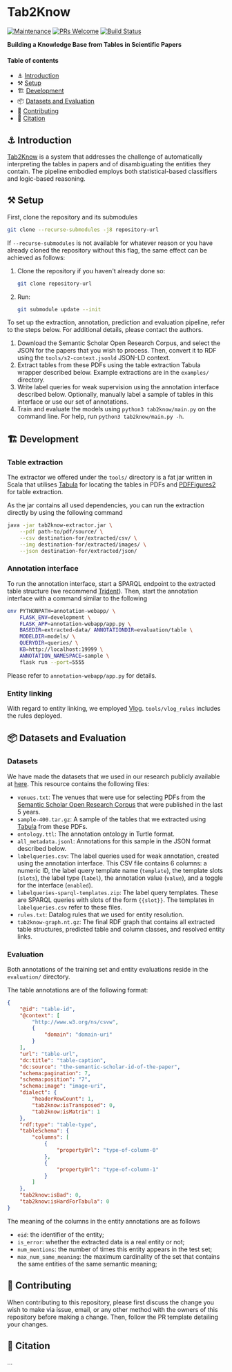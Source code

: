 # Tab2Know

[![Maintenance][maintain-badge]][maintain-act] [![PRs Welcome][pr-badge]][pr-act] [![Build Status][travisci-badge]][travisci-builds]

**Building a Knowledge Base from Tables in Scientific Papers**

#### Table of contents

- :anchor: [Introduction](#anchor-introduction)
- :hammer_and_pick: [Setup](#hammer_and_pick-setup)
- :building_construction: [Development](#building_construction-development)
- :package: [Datasets and Evaluation](#package-datasets-and-evaluation) 
- :triangular_flag_on_post: [Contributing](#triangular_flag_on_post-contributing)
- :memo: [Citation](#memo-citation)

## :anchor: Introduction

[Tab2Know][tab2know] is a system that addresses the challenge of automatically interpreting the tables in papers and of disambiguating the entities they contain. The pipeline embodied employs both statistical-based classifiers and logic-based reasoning.


## :hammer_and_pick: Setup

First, clone the repository and its submodules

```sh
git clone --recurse-submodules -j8 repository-url
```

If `--recurse-submodules` is not available for whatever reason or you have already cloned the repository without this flag, the same effect can be achieved as follows:

1. Clone the repository if you haven't already done so:

   ```sh
   git clone repository-url
   ```
2. Run:

   ```sh
   git submodule update --init
   ```

To set up the extraction, annotation, prediction and evaluation pipeline, refer to the steps below. For additional details, please contact the authors.

1. Download the Semantic Scholar Open Research Corpus, and select the JSON for the papers that you wish to process. Then, convert it to RDF using the `tools/s2-context.jsonld` JSON-LD context.
2. Extract tables from these PDFs using the table extraction Tabula wrapper described below. Example extractions are in the `examples/` directory.
3. Write label queries for weak supervision using the annotation interface described below. Optionally, manually label a sample of tables in this interface or use our set of annotations.
4. Train and evaluate the models using  `python3 tab2know/main.py` on the command line. For help, run `python3 tab2know/main.py -h`.

## :building_construction: Development


### Table extraction

The extractor we offered under the `tools/` directory is a fat jar written in Scala that utilises [Tabula][tabula] for locating the tables in PDFs and [PDFFigures2][pdffigure2] for table extraction.

As the jar contains all used dependencies, you can run the extraction directly by using the following command
```sh
java -jar tab2know-extractor.jar \
    --pdf path-to/pdf/source/ \
    --csv destination-for/extracted/csv/ \
    --img destination-for/extracted/images/ \
    --json destination-for/extracted/json/
```

### Annotation interface

To run the annotation interface, start a SPARQL endpoint to the extracted table structure (we recommend [Trident](https://github.com/karmaresearch/trident)). Then, start the annotation interface with a command similar to the following

```sh
env PYTHONPATH=annotation-webapp/ \ 
    FLASK_ENV=development \
    FLASK_APP=annotation-webapp/app.py \
    BASEDIR=extracted-data/ ANNOTATIONDIR=evaluation/table \
    MODELDIR=models/ \
    QUERYDIR=queries/ \
    KB=http://localhost:19999 \
    ANNOTATION_NAMESPACE=sample \
    flask run --port=5555
``` 

Please refer to `annotation-webapp/app.py` for details.


### Entity linking

With regard to entity linking, we employed [Vlog][vlog]. `tools/vlog_rules` includes the rules deployed. 


## :package: Datasets and Evaluation 

### Datasets

We have made the datasets that we used in our research publicly available at [here][zenodo]. This resource contains the following files:

- `venues.txt`: The venues that were use for selecting PDFs from the [Semantic Scholar Open Research Corpus][s2] that were published in the last 5 years.
- `sample-400.tar.gz`: A sample of the tables that we extracted using [Tabula][tabula] from these PDFs.
- `ontology.ttl`: The annotation ontology in Turtle format.
- `all_metadata.jsonl`: Annotations for this sample in the JSON format described below.
- `labelqueries.csv`: The label queries used for weak annotation, created using the annotation interface. This CSV file contains 6 columns: a numeric ID, the label query template name (`template`), the template slots (`slots`), the label type (`label`), the annotation value (`value`), and a toggle for the interface (`enabled`).
- `labelqueries-sparql-templates.zip`: The label query templates. These are SPARQL queries with slots of the form `{{slot}}`. The templates in `labelqueries.csv` refer to these files.
- `rules.txt`: Datalog rules that we used for entity resolution.
- `tab2know-graph.nt.gz`: The final RDF graph that contains all extracted table structures, predicted table and column classes, and resolved entity links.

### Evaluation

Both annotations of the training set and entity evaluations reside in the `evaluation/` directory. 

The table annotations are of the following format:
```json
{
    "@id": "table-id",
    "@context": [
        "http://www.w3.org/ns/csvw",
        {
            "domain": "domain-uri"
        }
    ],
    "url": "table-url",
    "dc:title": "table-caption",
    "dc:source": "the-semantic-scholar-id-of-the-paper",
    "schema:pagination": 7,
    "schema:position": "7",
    "schema:image": "image-uri",
    "dialect": {
        "headerRowCount": 1,
        "tab2know:isTransposed": 0,
        "tab2know:isMatrix": 1
    },
    "rdf:type": "table-type",
    "tableSchema": {
        "columns": [
            {
                "propertyUrl": "type-of-column-0"
            },
            {
                "propertyUrl": "type-of-column-1"
            }
        ]
    },
    "tab2know:isBad": 0,
    "tab2know:isHardForTabula": 0
}
```

The meaning of the columns in the entity annotations are as follows

* `eid`: the identifier of the entity;
* `is_error`: whether the extracted data is a real entity or not;
* `num_mentions`: the number of times this entity appears in the test set;
* `max_num_same_meaning`: the maximum cardinality of the set that contains the same entities of the same semantic meaning;



## :triangular_flag_on_post: Contributing

When contributing to this repository, please first discuss the change you wish to make via issue, email, or any other method with the owners of this repository before making a change. Then, follow the PR template detailing your changes.

## :memo: Citation

...


[tab2know]: https://github.com/karmaresearch/tab2know
[travisci-badge]: https://travis-ci.com/HongyuHe/Tab2Know.svg?token=tLQAnpmJrz1TBJtLskoQ&branch=develop
[travisci-builds]: https://travis-ci.com/HongyuHe/Tab2Know
[maintain-badge]: https://img.shields.io/badge/Maintained%3F-yes-green.svg
[maintain-act]: https://github.com/HongyuHe/Tab2Know/graphs/commit-activity
[pr-badge]: https://img.shields.io/badge/PRs-welcome-brightgreen.svg?style=flat-square
[pr-act]: http://makeapullrequest.com
[tabula]: https://github.com/tabulapdf/tabula
[pdffigure2]: https://github.com/allenai/pdffigures2
[vlog]: https://github.com/jrbn/vlog
[zenodo]: https://doi.org/10.5281/zenodo.3983013
[s2]: http://s2-public-api-prod.us-west-2.elasticbeanstalk.com/corpus/